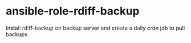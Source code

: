 # ansible-role-rdiff-backup
Install rdiff-backup on backup server and create a daily cron job to pull backups
